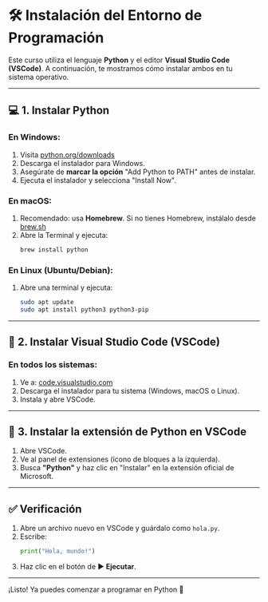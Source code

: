# 🛠️ Instalación del Entorno de Programación

Este curso utiliza el lenguaje **Python** y el editor **Visual Studio Code (VSCode)**. A continuación, te mostramos cómo instalar ambos en tu sistema operativo.

---

## 💻 1. Instalar Python

### En Windows:
1. Visita [python.org/downloads](https://www.python.org/downloads/)
2. Descarga el instalador para Windows.
3. Asegúrate de **marcar la opción** "Add Python to PATH" antes de instalar.
4. Ejecuta el instalador y selecciona "Install Now".

### En macOS:
1. Recomendado: usa **Homebrew**. Si no tienes Homebrew, instálalo desde [brew.sh](https://brew.sh)
2. Abre la Terminal y ejecuta:
   ```bash
   brew install python
   ```

### En Linux (Ubuntu/Debian):
1. Abre una terminal y ejecuta:
   ```bash
   sudo apt update
   sudo apt install python3 python3-pip
   ```

---

## 📝 2. Instalar Visual Studio Code (VSCode)

### En todos los sistemas:
1. Ve a: [code.visualstudio.com](https://code.visualstudio.com/)
2. Descarga el instalador para tu sistema (Windows, macOS o Linux).
3. Instala y abre VSCode.

---

## 🧩 3. Instalar la extensión de Python en VSCode

1. Abre VSCode.
2. Ve al panel de extensiones (ícono de bloques a la izquierda).
3. Busca **"Python"** y haz clic en "Instalar" en la extensión oficial de Microsoft.

---

## ✅ Verificación

1. Abre un archivo nuevo en VSCode y guárdalo como `hola.py`.
2. Escribe:
   ```python
   print("Hola, mundo!")
   ```
3. Haz clic en el botón de **▶️ Ejecutar**.

---

¡Listo! Ya puedes comenzar a programar en Python 🎉